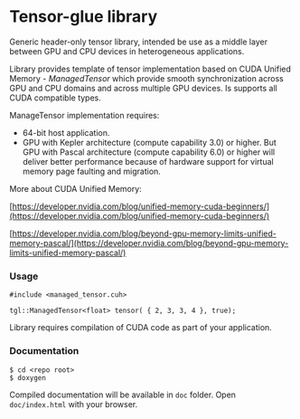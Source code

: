# Tensor-glue library

Generic header-only tensor library, intended be use as a middle layer between GPU and CPU devices in heterogeneous applications. 

Library provides template of tensor implementation based on CUDA Unified Memory - *ManagedTensor<T>* which provide smooth synchronization across GPU and CPU domains and across multiple GPU devices. Is supports all CUDA compatible types.

ManageTensor implementation requires:
- 64-bit host application.
- GPU with Kepler architecture (compute capability 3.0) or higher. But GPU with Pascal architecture (compute capability 6.0) or higher will deliver better performance because of hardware support for virtual memory page faulting and migration.

More about CUDA Unified Memory:

[https://developer.nvidia.com/blog/unified-memory-cuda-beginners/](https://developer.nvidia.com/blog/unified-memory-cuda-beginners/)

[https://developer.nvidia.com/blog/beyond-gpu-memory-limits-unified-memory-pascal/](https://developer.nvidia.com/blog/beyond-gpu-memory-limits-unified-memory-pascal/)

### Usage

```
#include <managed_tensor.cuh>

tgl::ManagedTensor<float> tensor( { 2, 3, 3, 4 }, true);
```

Library requires compilation of CUDA code as part of your application.

### Documentation

```
$ cd <repo root>
$ doxygen
```
Compiled documentation will be available in `doc` folder. Open `doc/index.html` with your browser. 